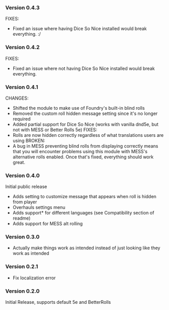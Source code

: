 ### Version 0.4.3
FIXES:
- Fixed an issue where having Dice So Nice installed would break everything. :/

### Version 0.4.2
FIXES:
- Fixed an issue where not having Dice So Nice installed would break everything.

### Version 0.4.1
CHANGES:
- Shifted the module to make use of Foundry's built-in blind rolls
- Removed the custom roll hidden message setting since it's no longer required
- Added partial support for Dice So Nice (works with vanilla dnd5e, but not with MESS or Better Rolls 5e)
FIXES:
- Rolls are now hidden correctly regardless of what translations users are using
BROKEN:
- A bug in MESS preventing blind rolls from displaying correctly means that you will encounter problems using this module with MESS's alternative rolls enabled. Once that's fixed, everything should work great.

### Version 0.4.0
Initial public release
- Adds setting to customize message that appears when roll is hidden from player
- Overhauls settings menu
- Adds support* for different languages (see Compatibility section of readme)
- Adds support for MESS alt rolling

### Version 0.3.0
- Actually make things work as intended instead of just looking like they work as intended

### Version 0.2.1
- Fix localization error

### Version 0.2.0
Initial Release, supports default 5e and BetterRolls
